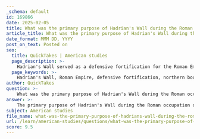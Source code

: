 ```yaml
---
_schema: default
id: 169866
date: 2025-02-05
title: What was the primary purpose of Hadrian's Wall during the Roman occupation of Britain?
article_title: What was the primary purpose of Hadrian's Wall during the Roman occupation of Britain?
date_format: MMM DD, YYYY
post_on_text: Posted on
seo:
  title: QuickTakes | American studies
  page_description: >-
    Hadrian's Wall served as a defensive fortification for the Roman Empire, marking the northern boundary of Roman Britain. Built in the 2nd century AD, it included military infrastructure, helped manage administrative control, symbolized Roman power, and facilitated cultural exchanges.
  page_keywords: >-
    Hadrian's Wall, Roman Empire, defensive fortification, northern boundary, military defense, military infrastructure, administrative control, Roman power, cultural exchange, archaeological site, Britain, 2nd century AD
author: QuickTakes
question: >-
    What was the primary purpose of Hadrian's Wall during the Roman occupation of Britain?
answer: >-
    The primary purpose of Hadrian's Wall during the Roman occupation of Britain was to serve as a defensive fortification marking the northern boundary of the Roman Empire. Constructed in the early 2nd century AD under Emperor Hadrian, the wall stretched approximately 73 miles across northern England and was designed to protect Roman Britain from incursions by tribes to the north, particularly the Caledonians.\n\nHadrian's Wall was not only a military barrier but also served several other important functions:\n\n1. **Military Defense**: The wall was built to deter invasions and raids from northern tribes, providing a physical barrier that could be defended by Roman troops stationed at various forts along its length.\n\n2. **Military Infrastructure**: The wall included a series of forts, watch towers, and gates, which facilitated the rapid deployment of Roman legions to respond to threats and maintain order in the region. The forts were equipped with barracks, storage areas, and command centers, essential for sustaining military operations.\n\n3. **Administrative Control**: Beyond its military role, Hadrian's Wall also functioned as an administrative boundary, helping the Romans manage and control the territories they occupied. It allowed for the regulation of trade and movement between the Roman province of Britannia and the tribes to the north.\n\n4. **Symbol of Roman Power**: The construction of such a monumental structure symbolized Roman engineering prowess and the might of the Empire, serving as a statement of dominance over the local tribes.\n\n5. **Cultural Exchange**: The wall facilitated interactions between the Romans and the native tribes, leading to cultural exchanges that influenced both sides.\n\nOverall, Hadrian's Wall was a multifaceted structure that played a crucial role in the Roman military strategy, administrative organization, and cultural dynamics of the region during the Roman occupation of Britain. It remains a significant archaeological site today, reflecting the complexities of Roman imperialism.
subject: American studies
file_name: what-was-the-primary-purpose-of-hadrians-wall-during-the-roman-occupation-of-britain.md
url: /learn/american-studies/questions/what-was-the-primary-purpose-of-hadrians-wall-during-the-roman-occupation-of-britain
score: 9.5
---
```


&nbsp;